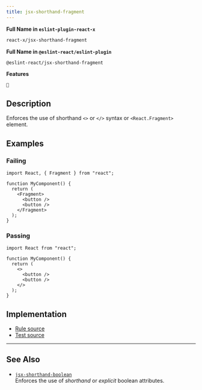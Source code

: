 ```yaml
---
title: jsx-shorthand-fragment
---
```


**Full Name in `eslint-plugin-react-x`**

```sh copy
react-x/jsx-shorthand-fragment
```

**Full Name in `@eslint-react/eslint-plugin`**

```sh copy
@eslint-react/jsx-shorthand-fragment
```

**Features**

`🔧`

## Description

Enforces the use of shorthand `<>` or `</>` syntax or `<React.Fragment>` element.

## Examples

### Failing

```tsx
import React, { Fragment } from "react";

function MyComponent() {
  return (
    <Fragment>
      <button />
      <button />
    </Fragment>
  );
}
```

### Passing

```tsx
import React from "react";

function MyComponent() {
  return (
    <>
      <button />
      <button />
    </>
  );
}
```

## Implementation

- [Rule source](https://github.com/Rel1cx/eslint-react/tree/main/packages/plugins/eslint-plugin-react-x/src/rules/jsx-shorthand-fragment.ts)
- [Test source](https://github.com/Rel1cx/eslint-react/tree/main/packages/plugins/eslint-plugin-react-x/src/rules/jsx-shorthand-fragment.spec.ts)

---

## See Also

- [`jsx-shorthand-boolean`](./jsx-shorthand-boolean)\
  Enforces the use of _shorthand_ or _explicit_ boolean attributes.
